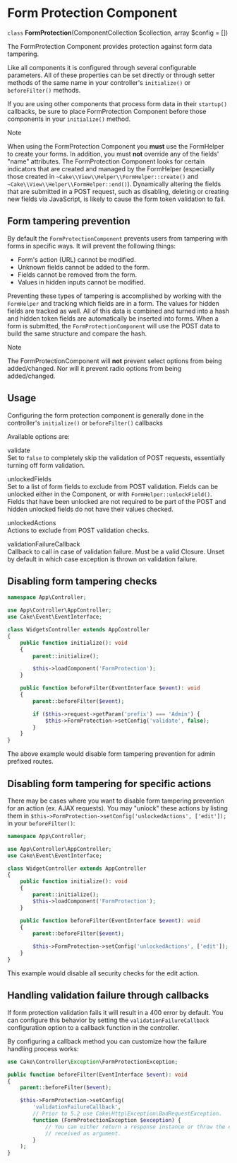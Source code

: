 # Form Protection Component

`class` **FormProtection**(ComponentCollection $collection, array $config = [])

The FormProtection Component provides protection against form data tampering.

Like all components it is configured through several configurable parameters.
All of these properties can be set directly or through setter methods of the
same name in your controller's `initialize()` or `beforeFilter()` methods.

If you are using other components that process form data in their `startup()`
callbacks, be sure to place FormProtection Component before those components
in your `initialize()` method.

> [!NOTE]
> When using the FormProtection Component you **must** use the FormHelper to create
> your forms. In addition, you must **not** override any of the fields' "name"
> attributes. The FormProtection Component looks for certain indicators that are
> created and managed by the FormHelper (especially those created in
> `~Cake\\View\\Helper\\FormHelper::create()` and
> `~Cake\\View\\Helper\\FormHelper::end()`). Dynamically altering
> the fields that are submitted in a POST request, such as disabling, deleting
> or creating new fields via JavaScript, is likely to cause the form token
> validation to fail.

## Form tampering prevention

By default the `FormProtectionComponent` prevents users from tampering with
forms in specific ways. It will prevent the following things:

- Form's action (URL) cannot be modified.
- Unknown fields cannot be added to the form.
- Fields cannot be removed from the form.
- Values in hidden inputs cannot be modified.

Preventing these types of tampering is accomplished by working with the `FormHelper`
and tracking which fields are in a form. The values for hidden fields are
tracked as well. All of this data is combined and turned into a hash and hidden
token fields are automatically be inserted into forms. When a form is submitted,
the `FormProtectionComponent` will use the POST data to build the same structure
and compare the hash.

> [!NOTE]
> The FormProtectionComponent will **not** prevent select options from being
> added/changed. Nor will it prevent radio options from being added/changed.

## Usage

Configuring the form protection component is generally done in the controller's
`initialize()` or `beforeFilter()` callbacks

Available options are:

validate  
Set to `false` to completely skip the validation of POST
requests, essentially turning off form validation.

unlockedFields  
Set to a list of form fields to exclude from POST validation. Fields can be
unlocked either in the Component, or with
`FormHelper::unlockField()`. Fields that have been unlocked are
not required to be part of the POST and hidden unlocked fields do not have
their values checked.

unlockedActions  
Actions to exclude from POST validation checks.

validationFailureCallback  
Callback to call in case of validation failure. Must be a valid Closure.
Unset by default in which case exception is thrown on validation failure.

## Disabling form tampering checks

``` php
namespace App\Controller;

use App\Controller\AppController;
use Cake\Event\EventInterface;

class WidgetsController extends AppController
{
    public function initialize(): void
    {
        parent::initialize();

        $this->loadComponent('FormProtection');
    }

    public function beforeFilter(EventInterface $event): void
    {
        parent::beforeFilter($event);

        if ($this->request->getParam('prefix') === 'Admin') {
            $this->FormProtection->setConfig('validate', false);
        }
    }
}
```

The above example would disable form tampering prevention for admin prefixed
routes.

## Disabling form tampering for specific actions

There may be cases where you want to disable form tampering prevention for an
action (ex. AJAX requests). You may "unlock" these actions by listing them in
`$this->FormProtection->setConfig('unlockedActions', ['edit']);` in your `beforeFilter()`:

``` php
namespace App\Controller;

use App\Controller\AppController;
use Cake\Event\EventInterface;

class WidgetController extends AppController
{
    public function initialize(): void
    {
        parent::initialize();
        $this->loadComponent('FormProtection');
    }

    public function beforeFilter(EventInterface $event): void
    {
        parent::beforeFilter($event);

        $this->FormProtection->setConfig('unlockedActions', ['edit']);
    }
}
```

This example would disable all security checks for the edit action.

## Handling validation failure through callbacks

If form protection validation fails it will result in a 400 error by default.
You can configure this behavior by setting the `validationFailureCallback`
configuration option to a callback function in the controller.

By configuring a callback method you can customize how the failure handling process
works:

``` php
use Cake\Controller\Exception\FormProtectionException;

public function beforeFilter(EventInterface $event): void
{
    parent::beforeFilter($event);

    $this->FormProtection->setConfig(
        'validationFailureCallback',
        // Prior to 5.2 use Cake\Http\Exception\BadRequestException.
        function (FormProtectionException $exception) {
            // You can either return a response instance or throw the exception
            // received as argument.
        }
    );
}
```
